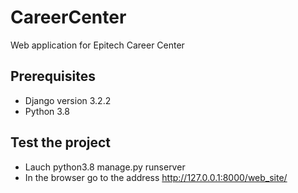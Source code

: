 # CareerCenter
Web application for Epitech Career Center

## Prerequisites
*  Django version 3.2.2
*  Python 3.8

## Test the project
* Lauch python3.8 manage.py runserver
* In the browser go to the address http://127.0.0.1:8000/web_site/
